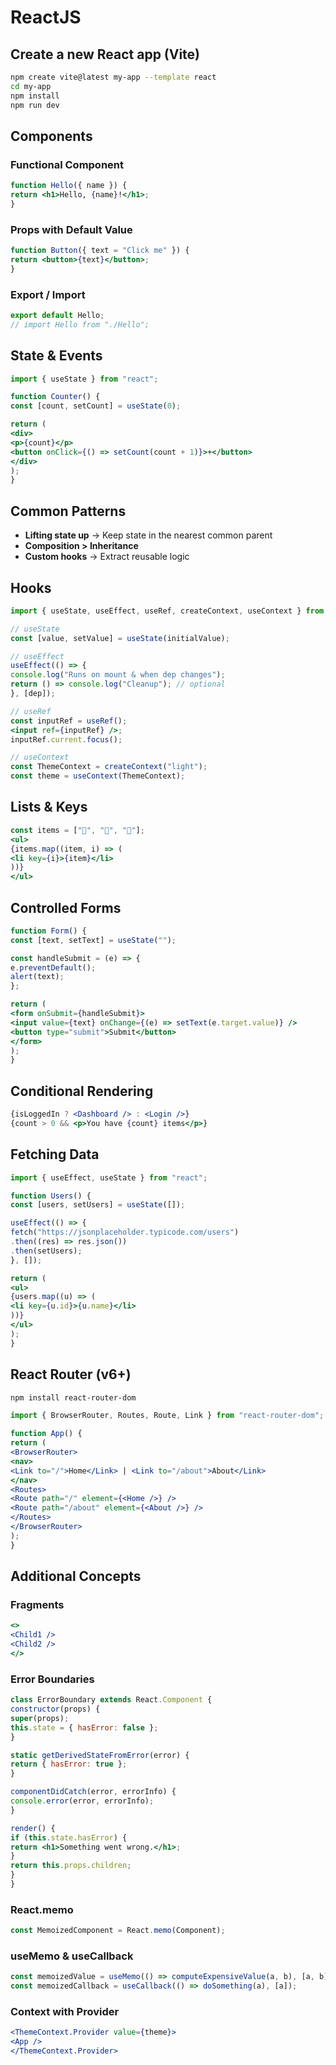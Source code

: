 # ReactJS

## Create a new React app (Vite)

```bash
npm create vite@latest my-app --template react
cd my-app
npm install
npm run dev
```

## Components

### Functional Component

```jsx
function Hello({ name }) {
return <h1>Hello, {name}!</h1>;
}
```

### Props with Default Value

```jsx
function Button({ text = "Click me" }) {
return <button>{text}</button>;
}
```

### Export / Import

```jsx
export default Hello;
// import Hello from "./Hello";
```

## State & Events

```jsx
import { useState } from "react";

function Counter() {
const [count, setCount] = useState(0);

return (
<div>
<p>{count}</p>
<button onClick={() => setCount(count + 1)}>+</button>
</div>
);
}
```

## Common Patterns

* **Lifting state up** → Keep state in the nearest common parent
* **Composition > Inheritance**
* **Custom hooks** → Extract reusable logic

## Hooks

```jsx
import { useState, useEffect, useRef, createContext, useContext } from "react";

// useState
const [value, setValue] = useState(initialValue);

// useEffect
useEffect(() => {
console.log("Runs on mount & when dep changes");
return () => console.log("Cleanup"); // optional
}, [dep]);

// useRef
const inputRef = useRef();
<input ref={inputRef} />;
inputRef.current.focus();

// useContext
const ThemeContext = createContext("light");
const theme = useContext(ThemeContext);
```

## Lists & Keys

```jsx
const items = ["🍎", "🍌", "🍒"];
<ul>
{items.map((item, i) => (
<li key={i}>{item}</li>
))}
</ul>
```

## Controlled Forms

```jsx
function Form() {
const [text, setText] = useState("");

const handleSubmit = (e) => {
e.preventDefault();
alert(text);
};

return (
<form onSubmit={handleSubmit}>
<input value={text} onChange={(e) => setText(e.target.value)} />
<button type="submit">Submit</button>
</form>
);
}
```

## Conditional Rendering

```jsx
{isLoggedIn ? <Dashboard /> : <Login />}
{count > 0 && <p>You have {count} items</p>}
```

## Fetching Data

```jsx
import { useEffect, useState } from "react";

function Users() {
const [users, setUsers] = useState([]);

useEffect(() => {
fetch("https://jsonplaceholder.typicode.com/users")
.then((res) => res.json())
.then(setUsers);
}, []);

return (
<ul>
{users.map((u) => (
<li key={u.id}>{u.name}</li>
))}
</ul>
);
}
```

## React Router (v6+)

```bash
npm install react-router-dom
```

```jsx
import { BrowserRouter, Routes, Route, Link } from "react-router-dom";

function App() {
return (
<BrowserRouter>
<nav>
<Link to="/">Home</Link> | <Link to="/about">About</Link>
</nav>
<Routes>
<Route path="/" element={<Home />} />
<Route path="/about" element={<About />} />
</Routes>
</BrowserRouter>
);
}
```

## Additional Concepts

### Fragments

```jsx
<>
<Child1 />
<Child2 />
</>
```

### Error Boundaries

```jsx
class ErrorBoundary extends React.Component {
constructor(props) {
super(props);
this.state = { hasError: false };
}

static getDerivedStateFromError(error) {
return { hasError: true };
}

componentDidCatch(error, errorInfo) {
console.error(error, errorInfo);
}

render() {
if (this.state.hasError) {
return <h1>Something went wrong.</h1>;
}
return this.props.children;
}
}
```

### React.memo

```jsx
const MemoizedComponent = React.memo(Component);
```

### useMemo & useCallback

```jsx
const memoizedValue = useMemo(() => computeExpensiveValue(a, b), [a, b]);
const memoizedCallback = useCallback(() => doSomething(a), [a]);
```

### Context with Provider

```jsx
<ThemeContext.Provider value={theme}>
<App />
</ThemeContext.Provider>
```
